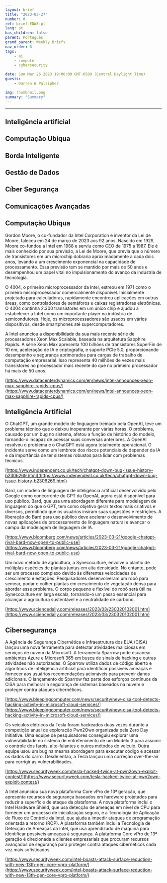```yaml
---
layout: brief
title: "2023-03-27"
number: 8
ref: brief-EDW8-pt
lang: pt
has_children: false
parent: Português
grand_parent: Weekly Briefs
nav_order: 8
tags:
    - ai
    - compute
    - cybersecurity

date: Sun Mar 26 2023 19:00:00 GMT-0500 (Central Daylight Time)
guests:
    - Darren W Pulsipher

img: thumbnail.png
summary: "Summary"
---
```




---


## Inteligência artificial

## Computação Ubíqua

## Borda Inteligente

## Gestão de Dados

## Cíber Segurança

## Comunicações Avançadas
## Computação Ubíqua

Gordon Moore, o co-fundador da Intel Corporation e inventor da Lei de Moore, faleceu em 24 de março de 2023 aos 92 anos. Nascido em 1929, Moore co-fundou a Intel em 1968 e serviu como CEO de 1975 a 1987. Ele é mais conhecido por sua previsão, a Lei de Moore, que previa que o número de transistores em um microchip dobraria aproximadamente a cada dois anos, levando a um crescimento exponencial na capacidade de processamento. Essa previsão tem se mantido por mais de 50 anos e desempenhou um papel vital no impulsionamento do avanço da indústria de tecnologia.

O 4004, o primeiro microprocessador da Intel, estreou em 1971 como o primeiro microprocessador comercialmente disponível. Inicialmente projetado para calculadoras, rapidamente encontrou aplicações em outras áreas, como controladores de semáforos e caixas registradoras eletrônicas. O 4004 continha 2.300 transistores em um único chip e ajudou a estabelecer a Intel como um importante player na indústria de semicondutores. Hoje, os microprocessadores são usados ​​em vários dispositivos, desde smartphones até supercomputadores.

A Intel anunciou a disponibilidade da sua mais recente série de processadores Xeon Max Scalable, baseada na arquitetura Sapphire Rapids. A série Xeon Max apresenta 100 bilhões de transistores SuperFin de 10 nm, aceleração de IA e criptografia, e suporte PCIe 5.0, proporcionando desempenho e segurança aprimorados para cargas de trabalho de computação empresarial. Isso representa 40 milhões de vezes mais transistores no processador mais recente do que no primeiro processador há mais de 50 anos.

[https://www.datacenterdynamics.com/en/news/intel-announces-xeon-max-sapphire-rapids-cpus/](https://www.datacenterdynamics.com/en/news/intel-announces-xeon-max-sapphire-rapids-cpus/)

## Inteligência Artificial

O ChatGPT, um grande modelo de linguagem treinado pela OpenAI, teve um problema técnico que o deixou inoperante por várias horas. O problema, causado por um bug no sistema, afetou a função de histórico do modelo, tornando-o incapaz de acessar suas conversas anteriores. A OpenAI resolveu o problema e o ChatGPT está agora totalmente operacional. O incidente serve como um lembrete dos riscos potenciais de depender da IA e da importância de ter sistemas robustos para lidar com problemas técnicos.

[https://www.independent.co.uk/tech/chatgpt-down-bug-issue-history-b2306269.html](https://www.independent.co.uk/tech/chatgpt-down-bug-issue-history-b2306269.html)

Bard, um modelo de linguagem de inteligência artificial desenvolvido pelo Google como concorrente do GPT da OpenAI, agora está disponível para uso público. Bard, que usa uma abordagem diferente para modelagem de linguagem do que o GPT, tem como objetivo gerar textos mais criativos e diversos, permitindo que os usuários insiram suas sugestões e restrições. A liberação do Bard para uso público deve acelerar o desenvolvimento de novas aplicações de processamento de linguagem natural e avançar o campo da modelagem de linguagem de IA.

[https://www.bloomberg.com/news/articles/2023-03-21/google-chatgpt-rival-bard-now-open-to-public-use](https://www.bloomberg.com/news/articles/2023-03-21/google-chatgpt-rival-bard-now-open-to-public-use)

Um novo método de agricultura, a Synecoculture, envolve o plantio de múltiplas espécies de plantas juntas em alta densidade. No entanto, pode ser um processo complexo devido às diferentes velocidades de crescimento e estações. Pesquisadores desenvolveram um robô para semear, podar e colher plantas em crescimento de vegetação densa para abordar esse problema. O corpo pequeno e flexível do robô será útil na Synecoculture em larga escala, tornando-o um passo essencial para alcançar a agricultura sustentável e a neutralidade de carbono.

[https://www.sciencedaily.com/releases/2023/03/230320102001.htm](https://www.sciencedaily.com/releases/2023/03/230320102001.htm)

## Cibersegurança

A Agência de Segurança Cibernética e Infraestrutura dos EUA (CISA) lançou uma nova ferramenta para detectar atividades maliciosas em serviços de nuvem da Microsoft. A ferramenta Sparrow pode escanear ambientes Azure e Microsoft 365 em busca de sinais de hacking e outras atividades não autorizadas. O Sparrow utiliza dados de código aberto e algoritmos de inteligência artificial para identificar possíveis ameaças e fornecer aos usuários recomendações acionáveis ​​para prevenir danos adicionais. O lançamento do Sparrow faz parte dos esforços contínuos da CISA para melhorar a segurança de sistemas baseados na nuvem e proteger contra ataques cibernéticos.

[https://www.bleepingcomputer.com/news/security/new-cisa-tool-detects-hacking-activity-in-microsoft-cloud-services/](https://www.bleepingcomputer.com/news/security/new-cisa-tool-detects-hacking-activity-in-microsoft-cloud-services/)

Os veículos elétricos da Tesla foram hackeados duas vezes durante a competição anual de exploração Pwn2Own organizada pela Zero Day Initiative. Uma equipe de pesquisadores conseguiu explorar uma vulnerabilidade no sistema de entretenimento de um Modelo 3 para assumir o controle dos faróis, alto-falantes e outros métodos do veículo. Outra equipe usou um bug na mesma abordagem para executar código e acessar os dados do carro. Desde então, a Tesla lançou uma correção over-the-air para corrigir as vulnerabilidades.

[https://www.securityweek.com/tesla-hacked-twice-at-pwn2own-exploit-contest/](https://www.securityweek.com/tesla-hacked-twice-at-pwn2own-exploit-contest/)

A Intel anunciou sua nova plataforma Core vPro de 13ª geração, que apresenta recursos de segurança baseados em hardware projetados para reduzir a superfície de ataque da plataforma. A nova plataforma inclui o Intel Hardware Shield, que usa detecção de ameaças em nível de CPU para fornecer um processo de inicialização seguro, e a Tecnologia de Aplicação de Fluxo de Controle da Intel, que ajuda a impedir ataques de programação orientada a retorno (ROP). A plataforma também inclui a Tecnologia de Detecção de Ameaças da Intel, que usa aprendizado de máquina para identificar possíveis ameaças à segurança. A plataforma Core vPro de 13ª geração é direcionada a clientes empresariais que procuram recursos avançados de segurança para proteger contra ataques cibernéticos cada vez mais sofisticados.

[https://www.securityweek.com/intel-boasts-attack-surface-reduction-with-new-13th-gen-core-vpro-platform/](https://www.securityweek.com/intel-boasts-attack-surface-reduction-with-new-13th-gen-core-vpro-platform/)


